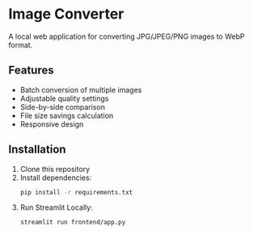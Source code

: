 # Image Converter

A local web application for converting JPG/JPEG/PNG images to WebP format.

## Features

- Batch conversion of multiple images
- Adjustable quality settings
- Side-by-side comparison
- File size savings calculation
- Responsive design

## Installation

1. Clone this repository
2. Install dependencies:
   ```bash
   pip install -r requirements.txt
3. Run Streamlit Locally:
   ```bash
   streamlit run frontend/app.py